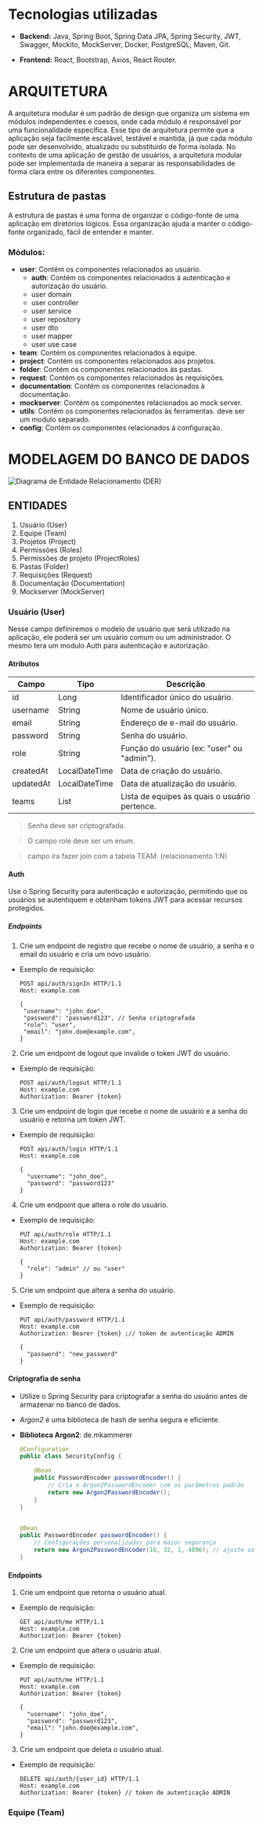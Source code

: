 # Tecnologias utilizadas

  - **Backend:** Java, Spring Boot, Spring Data JPA, Spring Security, JWT, Swagger, Mockito, MockServer, Docker, PostgreSQL, Maven, Git.

  - **Frontend:** React, Bootstrap, Axios, React Router.

# ARQUITETURA

A arquitetura modular é um padrão de design que organiza um sistema em módulos independentes e coesos, onde cada módulo é responsável por uma funcionalidade específica. Esse tipo de arquitetura permite que a aplicação seja facilmente escalável, testável e mantida, já que cada módulo pode ser desenvolvido, atualizado ou substituído de forma isolada. No contexto de uma aplicação de gestão de usuários, a arquitetura modular pode ser implementada de maneira a separar as responsabilidades de forma clara entre os diferentes componentes.

## Estrutura de pastas
A estrutura de pastas é uma forma de organizar o código-fonte de uma aplicação em diretórios lógicos. Essa organização ajuda a manter o código-fonte organizado, fácil de entender e manter.

### Módulos:
   - **user**: Contém os componentes relacionados ao usuário.
     - **auth**: Contém os componentes relacionados à autenticação e autorização do usuário.
     - user domain
     - user controller
     - user service
     - user repository
     - user dto
     - user mapper
     - user use case
   - **team**: Contém os componentes relacionados à equipe.
   - **project**: Contém os componentes relacionados aos projetos.
   - **folder**: Contém os componentes relacionados às pastas.
   - **request**: Contém os componentes relacionados às requisições.
   - **documentation**: Contém os componentes relacionados à documentação.
   - **mockserver**: Contém os componentes relacionados ao mock server.
  - **utils**: Contém os componentes relacionados às ferramentas. deve ser um modulo separado.
  - **config**: Contém os componentes relacionados à configuração.


# MODELAGEM DO BANCO DE DADOS

![Diagrama de Entidade Relacionamento (DER)](/images/MODELAGEM_WA_DOCS.drawio.png)

## ENTIDADES
1. Usuário (User)
2. Equipe (Team)
3. Projetos (Project)
5. Permissões (Roles)
6. Permissões de projeto (ProjectRoles)
6. Pastas (Folder)
7. Requisições (Request)
8. Documentação (Documentation)
9. Mockserver (MockServer)


### Usuário (User)

Nesse campo definiremos o modelo de usuário que será utilizado na aplicação, ele poderá ser um usuário comum ou um administrador. O mesmo tera um modulo Auth para autenticação e autorização.


#### Atributos

| Campo | Tipo | Descrição |
|-------|------|-----------|
| id | Long | Identificador único do usuário. |
| username | String | Nome de usuário único. |
| email | String | Endereço de e-mail do usuário. |
| password | String | Senha do usuário. |
| role | String | Função do usuário (ex: "user" ou "admin"). |
| createdAt | LocalDateTime | Data de criação do usuário. |
| updatedAt | LocalDateTime | Data de atualização do usuário. |
| teams | List<Team> | Lista de equipes às quais o usuário pertence. |


> Senha deve ser criptografada.

> O campo role deve ser um enum.

> campo ira fazer join com a tabela TEAM. (relacionamento 1:N)

#### Auth

Use o Spring Security para autenticação e autorização, permitindo que os usuários se autentiquem e obtenham tokens JWT para acessar recursos protegidos.


##### Endpoints

1. Crie um endpoint de registro que recebe o nome de usuário, a senha e o email do usuário e cria um novo usuário.

  - Exemplo de requisição:

     ```http
    POST api/auth/signIn HTTP/1.1
    Host: example.com

    {
      "username": "john_doe",
      "password": "password123", // Senha criptografada
      "role": "user",
      "email": "john.doe@example.com",
    }
    ```

2. Crie um endpoint de logout que invalide o token JWT do usuário.
  - Exemplo de requisição:

    ```http
    POST api/auth/logout HTTP/1.1
    Host: example.com
    Authorization: Bearer {token}
    ```

3. Crie um endpoint de login que recebe o nome de usuário e a senha do usuário e retorna um token JWT.
  - Exemplo de requisição:
    ```http
    POST api/auth/login HTTP/1.1
    Host: example.com

    {
      "username": "john_doe",
      "password": "password123"
    }
    ```


4. Crie um endpoint que altera o role do usuário.

  - Exemplo de requisição:
    ```http
    PUT api/auth/role HTTP/1.1
    Host: example.com
    Authorization: Bearer {token}

    {
      "role": "admin" // ou "user"
    }
    ```

5. Crie um endpoint que altera a senha do usuário.
  - Exemplo de requisição:
    ```http
    PUT api/auth/password HTTP/1.1
    Host: example.com
    Authorization: Bearer {token} ;// token de autenticação ADMIN

    {
      "password": "new_password"
    }
    ```


#### Criptografia de senha

- Utilize o Spring Security para criptografar a senha do usuário antes de armazenar no banco de dados.

- _Argon2_ é uma biblioteca de hash de senha segura e eficiente.

- **Biblioteca Argon2**: de.mkammerer

  ```java
  @Configuration
  public class SecurityConfig {

      @Bean
      public PasswordEncoder passwordEncoder() {
          // Cria o Argon2PasswordEncoder com os parâmetros padrão
          return new Argon2PasswordEncoder();
      }
  }


  @Bean
  public PasswordEncoder passwordEncoder() {
      // Configurações personalizadas para maior segurança
      return new Argon2PasswordEncoder(16, 32, 1, 4096); // ajuste os parâmetros conforme necessário
  }
  ```

#### Endpoints

1. Crie um endpoint que retorna o usuário atual.

  - Exemplo de requisição:
    ```http
    GET api/auth/me HTTP/1.1
    Host: example.com
    Authorization: Bearer {token}
    ```

2. Crie um endpoint que altera o usuário atual.

  - Exemplo de requisição:
    ```http
    PUT api/auth/me HTTP/1.1
    Host: example.com
    Authorization: Bearer {token}

    {
      "username": "john_doe",
      "password": "password123",
      "email": "john.doe@example.com",
    }
    ```

3. Crie um endpoint que deleta o usuário atual.

  - Exemplo de requisição:
    ```http
    DELETE api/auth/{user_id} HTTP/1.1
    Host: example.com
    Authorization: Bearer {token} // token de autenticação ADMIN
    ```

### Equipe (Team)